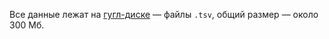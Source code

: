 Все данные лежат на [гугл-диске](https://drive.google.com/open?id=0ByKwDDZBrG9HUDNVbTJUM0RpYjA) — файлы ```.tsv```, общий размер — около 300 Мб.
